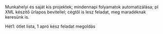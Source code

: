 Munkahelyi és saját kis projektek; mindennapi folyamatok automatizálása; pl XML készítő űrlapos bevitellel;
cégtől is lesz feladat, meg maradéknak keresünk is.

Hét1: ötlet lista, 1 apró kész feladat megoldás

